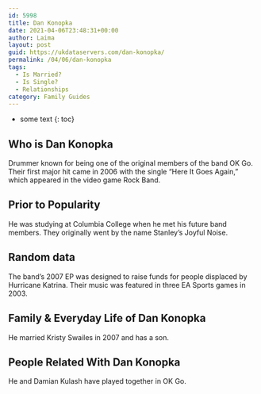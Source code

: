 ```yaml
---
id: 5998
title: Dan Konopka
date: 2021-04-06T23:48:31+00:00
author: Laima
layout: post
guid: https://ukdataservers.com/dan-konopka/
permalink: /04/06/dan-konopka
tags:
  - Is Married?
  - Is Single?
  - Relationships
category: Family Guides
---
```


* some text
{: toc}


## Who is Dan Konopka
                  
                  
                  
Drummer known for being one of the original members of the band OK Go. Their first major hit came in 2006 with the single &#8220;Here It Goes Again,&#8221; which appeared in the video game Rock Band.
                  
              
            
              
            
                
                
                
## Prior to Popularity
                  
                  
                  
He was studying at Columbia College when he met his future band members. They originally went by the name Stanley&#8217;s Joyful Noise.
                  
              
            
              
            
                
                
                
## Random data
                  
                  
                  
The band&#8217;s 2007 EP was designed to raise funds for people displaced by Hurricane Katrina. Their music was featured in three EA Sports games in 2003.
                  
              
            
              
            
                
                
                
## Family & Everyday Life of Dan Konopka
                  
                  
                  
He married Kristy Swailes in 2007 and has a son.
                  
              
            
              
            
                
                
                
## People Related With Dan Konopka
                  
                  
                  
He and Damian Kulash have played together in OK Go.
                  
              
            
              
            
                
              
            
              
              
            
            
              
            
          
          
          